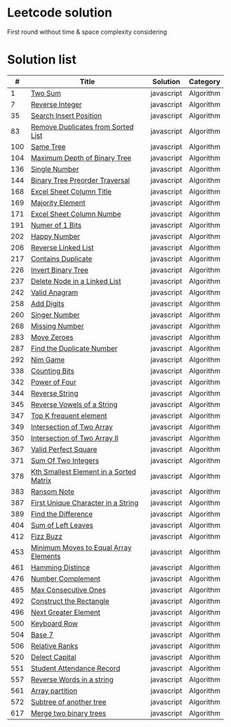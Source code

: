 # Leetcode solution
First round without time & space complexity considering
# Solution list
|#|Title|Solution|Category|
|--|--|--|--|
|1|[Two Sum](https://github.com/chenxinlong/leetcode-javascript/blob/master/algorithm/1.Two%20Sum.js)|javascript|Algorithm
|7|[Reverse Integer](https://github.com/chenxinlong/leetcode-javascript/blob/master/algorithm/7.Reverse%20Integer.js)|javascript|Algorithm
|35|[Search Insert Position](https://github.com/chenxinlong/leetcode-javascript/blob/master/algorithm/35.Search%20Insert%20Position.js)|javascript|Algorithm
|83|[Remove Duplicates from Sorted List](https://github.com/chenxinlong/leetcode-javascript/blob/master/algorithm/83.%20Remove%20Duplicates%20from%20Sorted%20List.js)|javascript|Algorithm
|100|[Same Tree](https://github.com/chenxinlong/leetcode-javascript/blob/master/algorithm/100.Same%20Tree.js)|javascript|Algorithm
|104|[Maximum Depth of Binary Tree](https://github.com/chenxinlong/leetcode-javascript/blob/master/algorithm/104.Maximum%20Depth%20of%20Binary%20Tree.js)|javascript|Algorithm
|136|[Single Number](https://github.com/chenxinlong/leetcode-javascript/blob/master/algorithm/136.Single%20Number.js)|javascript|Algorithm
|144|[Binary Tree Preorder Traversal](https://github.com/chenxinlong/leetcode-javascript/blob/master/algorithm/144.%20Binary%20Tree%20Preorder%20Traversal.js)|javascript|Algorithm
|168|[Excel Sheet Column Title](https://github.com/chenxinlong/leetcode-javascript/blob/master/algorithm/168.Excel%20Sheet%20Column%20Title.js)|javascript|Algorithm
|169|[Majority Element](https://github.com/chenxinlong/leetcode-javascript/blob/master/algorithm/169.Majority%20Element.js)|javascript|Algorithm
|171|[Excel Sheet Column Numbe](https://github.com/chenxinlong/leetcode-javascript/blob/master/algorithm/171.Excel%20Sheet%20Column%20Numbe.js)|javascript|Algorithm
|191|[Numer of 1 Bits](https://github.com/chenxinlong/leetcode-javascript/blob/master/algorithm/191.Number%20of%201%20Bits.js)|javascript|Algorithm
|202|[Happy Number](https://github.com/chenxinlong/leetcode-javascript/blob/master/algorithm/202.Happy%20Number.js)|javascript|Algorithm
|206|[Reverse Linked List](https://github.com/chenxinlong/leetcode-javascript/blob/master/algorithm/206.Reverse%20Linked%20List.js)|javascript|Algorithm
|217|[Contains Duplicate](https://github.com/chenxinlong/leetcode-javascript/blob/master/algorithm/217.Contains%20Duplicate.js)|javascript|Algorithm
|226|[Invert Binary Tree](https://github.com/chenxinlong/leetcode-javascript/blob/master/algorithm/226.Invert%20Binary%20Tree.js)|javascript|Algorithm
|237|[Delete Node in a Linked List](https://github.com/chenxinlong/leetcode-javascript/blob/master/algorithm/237.Delete%20Node%20in%20a%20Linked%20List.js)|javascript|Algorithm
|242|[Valid Anagram](https://github.com/chenxinlong/leetcode-javascript/blob/master/algorithm/242.Valid%20Anagram.js)|javascript|Algorithm
|258|[Add Digits](https://github.com/chenxinlong/leetcode-javascript/blob/master/algorithm/258.Add%20Digits.js)|javascript|Algorithm
|260|[Singer Number](https://github.com/chenxinlong/leetcode-javascript/blob/master/algorithm/260.Single%20Number%20III.js)|javascript|Algorithm
|268|[Missing Number](https://github.com/chenxinlong/leetcode-javascript/blob/master/algorithm/268.Missing%20Number.js)|javascript|Algorithm
|283|[Move Zeroes](https://github.com/chenxinlong/leetcode-javascript/blob/master/algorithm/283.Move%20Zeroes.js)|javascript|Algorithm
|287|[Find the Duplicate Number](https://github.com/chenxinlong/leetcode-javascript/blob/master/algorithm/287.Find%20the%20Duplicate%20Number.js)|javascript|Algorithm
|292|[Nim Game](https://github.com/chenxinlong/leetcode-javascript/blob/master/algorithm/292.Nim%20Game.js)|javascript|Algorithm
|338|[Counting Bits](https://github.com/chenxinlong/leetcode-javascript/blob/master/algorithm/338.Counting%20Bits.js)|javascript|Algorithm
|342|[Power of Four](https://github.com/chenxinlong/leetcode-javascript/blob/master/algorithm/342.Power%20of%20Four.js)|javascript|Algorithm
|344|[Reverse String](https://github.com/chenxinlong/leetcode-javascript/blob/master/algorithm/344.Reverse%20String.js)|javascript|Algorithm
|345|[Reverse Vowels of a String](https://github.com/chenxinlong/leetcode-javascript/blob/master/algorithm/345.Reverse%20Vowels%20of%20a%20String.js)|javascript|Algorithm
|347|[Top K frequent element](https://github.com/chenxinlong/leetcode-javascript/blob/master/algorithm/347.Top%20K%20frequent%20element.js)|javascript|Algorithm
|349|[Intersection of Two Array](https://github.com/chenxinlong/leetcode-javascript/blob/master/algorithm/349.Intersection%20of%20Two%20Arrays.js)|javascript|Algorithm
|350|[Intersection of Two Array II](https://github.com/chenxinlong/leetcode-javascript/blob/master/algorithm/350.Intersection%20of%20Two%20Arrays%20II.js)|javascript|Algorithm
|367|[Valid Perfect Square](https://github.com/chenxinlong/leetcode-javascript/blob/master/algorithm/367.Valid%20Perfect%20Square.js)|javascript|Algorithm
|371|[Sum Of Two Integers](https://github.com/chenxinlong/leetcode-javascript/blob/master/algorithm/371.Sum%20Of%20Two%20Integers.js)|javascript|Algorithm
|378|[Kth Smallest Element in a Sorted Matrix](https://github.com/chenxinlong/leetcode-javascript/blob/master/algorithm/378.Kth%20Smallest%20Element%20in%20a%20Sorted%20Matrix.js)|javascript|Algorithm
|383|[Ransom Note](https://github.com/chenxinlong/leetcode-javascript/blob/master/algorithm/383.Ransom%20Note.js)|javascript|Algorithm
|387|[First Unique Character in a String](https://github.com/chenxinlong/leetcode-javascript/blob/master/algorithm/387.First%20Unique%20Character%20in%20a%20String.js)|javascript|Algorithm
|389|[Find the Difference](https://github.com/chenxinlong/leetcode-javascript/blob/master/algorithm/389.Find%20the%20Difference.js)|javascript|Algorithm
|404|[Sum of Left Leaves](https://github.com/chenxinlong/leetcode-javascript/blob/master/algorithm/404.%20Sum%20of%20Left%20Leaves.js)|javascript|Algorithm
|412|[Fizz Buzz](https://github.com/chenxinlong/leetcode-javascript/blob/master/algorithm/412.Fizz%20Buzz.js)|javascript|Algorithm
|453|[Minimum Moves to Equal Array Elements](https://github.com/chenxinlong/leetcode-javascript/blob/master/algorithm/453.%20Minimum%20Moves%20to%20Equal%20Array%20Elements.js)|javascript|Algorithm
|461|[Hamming Distince](https://github.com/chenxinlong/leetcode-javascript/blob/master/algorithm/461.Hamming%20Distance.js)|javascript|Algorithm
|476|[Number Complement](https://github.com/chenxinlong/leetcode-javascript/blob/master/algorithm/476.Number%20Complement.js)|javascript|Algorithm
|485|[Max Consecutive Ones](https://github.com/chenxinlong/leetcode-javascript/blob/master/algorithm/485.Max%20Consecutive%20Ones.js)|javascript|Algorithm
|492|[Construct the Rectangle](https://github.com/chenxinlong/leetcode-javascript/blob/master/algorithm/492.Construct%20the%20Rectangle.js)|javascript|Algorithm
|496|[Next Greater Element](https://github.com/chenxinlong/leetcode-javascript/blob/master/algorithm/496.%20Next%20Greater%20Element%20I.js)|javascript|Algorithm
|500|[Keyboard Row](https://github.com/chenxinlong/leetcode-javascript/blob/master/algorithm/500.%20Keyboard%20Row.js)|javascript|Algorithm
|504|[Base 7](https://github.com/chenxinlong/leetcode-javascript/blob/master/algorithm/504.%20Base%207.js)|javascript|Algorithm
|506|[Relative Ranks](https://github.com/chenxinlong/leetcode-javascript/blob/master/algorithm/506.%20Relative%20Ranks.js)|javascript|Algorithm
|520|[Delect Capital](https://github.com/chenxinlong/leetcode-javascript/blob/master/algorithm/520.%20Detect%20Capital.js)|javascript|Algorithm
|551|[Student Attendance Record](https://github.com/chenxinlong/leetcode-javascript/blob/master/algorithm/551.%20Student%20Attendance%20Record%20I.js)|javascript|Algorithm
|557|[Reverse Words in a string](https://github.com/chenxinlong/leetcode-javascript/blob/master/algorithm/557.%20Reverse%20Words%20in%20a%20String%20III.js)|javascript|Algorithm
|561|[Array partition](https://github.com/chenxinlong/leetcode-javascript/blob/master/algorithm/561.%20Array%20Partition%20I.js)|javascript|Algorithm
|572|[Subtree of another tree](https://github.com/chenxinlong/leetcode-javascript/blob/master/algorithm/572.%20Subtree%20of%20Another%20Tree.js)|javascript|Algorithm
|617|[Merge two binary trees](https://github.com/chenxinlong/leetcode-javascript/blob/master/algorithm/617.%20Merge%20Two%20Binary%20Trees.js)|javascript|Algorithm






